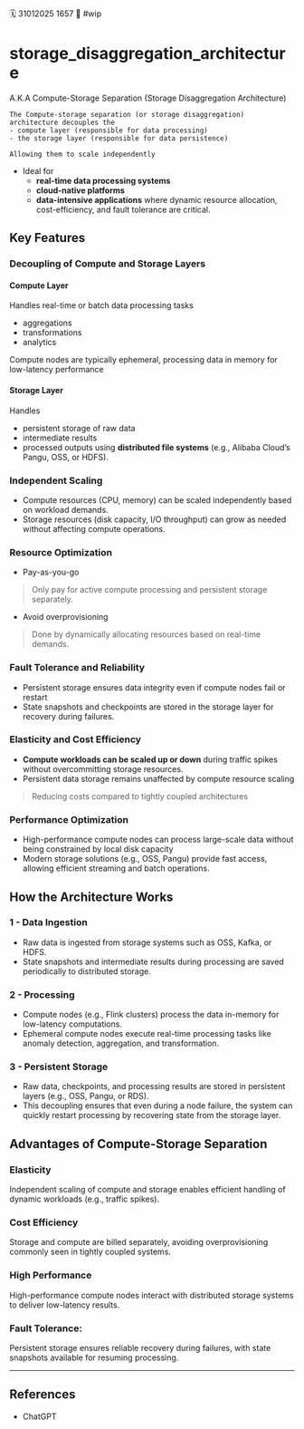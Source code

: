 🗓️ 31012025 1657
📎 #wip 

# storage_disaggregation_architecture

A.K.A Compute-Storage Separation (Storage Disaggregation Architecture)

```ad-summary
The Compute-storage separation (or storage disaggregation) architecture decouples the 
- compute layer (responsible for data processing) 
- the storage layer (responsible for data persistence)

Allowing them to scale independently
```
- Ideal for 
	- **real-time data processing systems**
	- **cloud-native platforms**
	- **data-intensive applications** where dynamic resource allocation, cost-efficiency, and fault tolerance are critical.

## Key Features
### Decoupling of Compute and Storage Layers
#### Compute Layer
Handles real-time or batch data processing tasks 
- aggregations
- transformations
- analytics

Compute nodes are typically ephemeral, processing data in memory for low-latency performance

#### Storage Layer
Handles 
- persistent storage of raw data
- intermediate results
- processed outputs using **distributed file systems** (e.g., Alibaba Cloud’s Pangu, OSS, or HDFS).

### Independent Scaling
    
- Compute resources (CPU, memory) can be scaled independently based on workload demands.
- Storage resources (disk capacity, I/O throughput) can grow as needed without affecting compute operations.

### Resource Optimization
- Pay-as-you-go
> Only pay for active compute processing and persistent storage separately.

- Avoid overprovisioning 
> Done by dynamically allocating resources based on real-time demands.

### Fault Tolerance and Reliability
    
- Persistent storage ensures data integrity even if compute nodes fail or restart
- State snapshots and checkpoints are stored in the storage layer for recovery during failures.

### Elasticity and Cost Efficiency
- **Compute workloads can be scaled up or down** during traffic spikes without overcommitting storage resources.
- Persistent data storage remains unaffected by compute resource scaling
> Reducing costs compared to tightly coupled architectures

### Performance Optimization
- High-performance compute nodes can process large-scale data without being constrained by local disk capacity
- Modern storage solutions (e.g., OSS, Pangu) provide fast access, allowing efficient streaming and batch operations.

## How the Architecture Works
### 1 - Data Ingestion
    
- Raw data is ingested from storage systems such as OSS, Kafka, or HDFS.
- State snapshots and intermediate results during processing are saved periodically to distributed storage.

###  2 - Processing
    
- Compute nodes (e.g., Flink clusters) process the data in-memory for low-latency computations.
- Ephemeral compute nodes execute real-time processing tasks like anomaly detection, aggregation, and transformation.
### 3 - Persistent Storage
    
- Raw data, checkpoints, and processing results are stored in persistent layers (e.g., OSS, Pangu, or RDS).
- This decoupling ensures that even during a node failure, the system can quickly restart processing by recovering state from the storage layer.
## Advantages of Compute-Storage Separation
### Elasticity
Independent scaling of compute and storage enables efficient handling of dynamic workloads (e.g., traffic spikes).
    
### Cost Efficiency
Storage and compute are billed separately, avoiding overprovisioning commonly seen in tightly coupled systems.
    
### High Performance
High-performance compute nodes interact with distributed storage systems to deliver low-latency results.
    
### Fault Tolerance:
Persistent storage ensures reliable recovery during failures, with state snapshots available for resuming processing.

---

## References
- ChatGPT